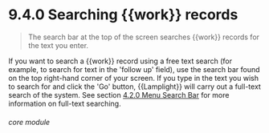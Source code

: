 # 9.4.0    Searching {{work}} records

> The search bar at the top of the screen searches {{work}} records for the text you enter. 

If you want to search a {{work}} record using a free text search (for example, to search for text in the 'follow up' field), use the search bar found on the top right-hand corner of your screen. If you type in the text you wish to search for and click the 'Go' button, {{Lamplight}} will carry out a full-text search of the system. See section [4.2.0  Menu Search Bar](/help/index/v/{{version}}/p/4.2.0) for more information on full-text searching. 

###### core module

